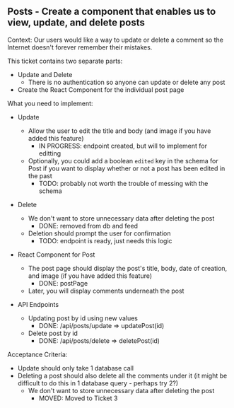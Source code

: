 ## Posts - Create a component that enables us to view, update, and delete posts

Context: Our users would like a way to update or delete a comment so the Internet doesn't forever remember their mistakes.

This ticket contains two separate parts:

- Update and Delete
  - There is no authentication so anyone can update or delete any post
- Create the React Component for the individual post page

What you need to implement:

- Update

  - Allow the user to edit the title and body (and image if you have added this feature)
    - IN PROGRESS: endpoint created, but will to implement for editting
  - Optionally, you could add a boolean `edited` key in the schema for Post if you want to display whether or not a post has been edited in the past
    - TODO: probably not worth the trouble of messing with the schema

- Delete

  - We don't want to store unnecessary data after deleting the post
    - DONE: removed from db and feed
  - Deletion should prompt the user for confirmation
    - TODO: endpoint is ready, just needs this logic

- React Component for Post

  - The post page should display the post's title, body, date of creation, and image (if you have added this feature)
    - DONE: postPage
  - Later, you will display comments underneath the post

- API Endpoints

  - Updating post by id using new values
    - DONE: /api/posts/update => updatePost(id)
  - Delete post by id
    - DONE: /api/posts/delete => deletePost(id)

Acceptance Criteria:

- Update should only take 1 database call
- Deleting a post should also delete all the comments under it (it might be difficult to do this in 1 database query - perhaps try 2?)
  - We don't want to store unnecessary data after deleting the post
    - MOVED: Moved to Ticket 3
